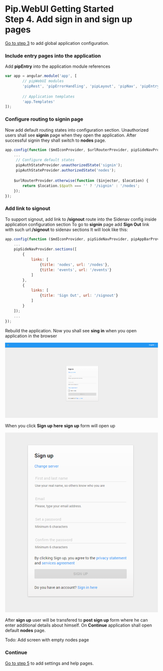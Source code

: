 # Pip.WebUI Getting Started <br/> Step 4. Add sign in and sign up pages

[Go to step 3](https://github.com/pip-webui/pip-webui-sample/blob/master/step3/) to add global application configuration.

### Include entry pages into the application

Add **pipEntry** into the application module references

```javascript
var app = angular.module('app', [
        // pipWebUI modules
        'pipRest', 'pipErrorHandling', 'pipLayout', 'pipNav', 'pipEntry',

        // Application templates
        'app.Templates'
]);
```

### Configure routing to signin page

Now add default routing states into configuration section. 
Unauthorized users shall see **signin** page when they open the application.
After successful signin they shall switch to **nodes** page.

```javascript
app.config(function ($mdIconProvider, $urlRouterProvider, pipSideNavProvider, pipAppBarProvider) {
    ...
     // Configure default states
     pipAuthStateProvider.unauthorizedState('signin');
     pipAuthStateProvider.authorizedState('nodes');
    
    $urlRouterProvider.otherwise(function ($injector, $location) {
        return $location.$$path === '' ? '/signin' : '/nodes';
    });
});
```


### Add link to signout

To support signout, add link to **/signout** route into the Sidenav config inside application configuration section
To go to **signin** page add **Sign Out** link with such url:**/signout** to sidenav sections
It will look like this:

```javascript
app.config(function ($mdIconProvider, pipSideNavProvider, pipAppBarProvider) {
    ...
    pipSideNavProvider.sections([
        {
            links: [
                {title: 'nodes', url: '/nodes'},
                {title: 'events', url: '/events'}
            ]
        },
        {
            links: [
                {title: 'Sign Out', url: '/signout'}
            ]
        }
    ]);
    ...
});
```


Rebuild the application. Now you shall see **sing in** when you open application in the browser

![Sign in page](artifacts/sign_in_page.png)

When you click **Sign up here**  **sign up** form will open up

![Sign up form](artifacts/sign_up_form.png)

After **sign up** user will be transfered to **post sign up** form where he can enter additional details about himself.
On **Continue** application shall open default **nodes** page.

Todo: Add screen with empty nodes page

### Continue

[Go to step 5](https://github.com/pip-webui/pip-webui-sample/blob/master/step5/) to add settings and help pages.
